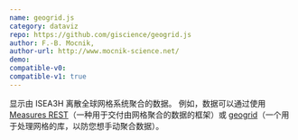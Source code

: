 ```yaml
---
name: geogrid.js
category: dataviz
repo: https://github.com/giscience/geogrid.js
author: F.-B. Mocnik,
author-url: http://www.mocnik-science.net/
demo: 
compatible-v0:
compatible-v1: true
---
```


显示由 ISEA3H 离散全球网格系统聚合的数据。 例如，数据可以通过使用 <a href="https://github.com/giscience/measures-rest">Measures REST</a>（一种用于交付由网格聚合的数据的框架）或 <a href="https://github.com/giscience/geogrid">geogrid</a>（一个用于处理网格的库，以防您想手动聚合数据）。